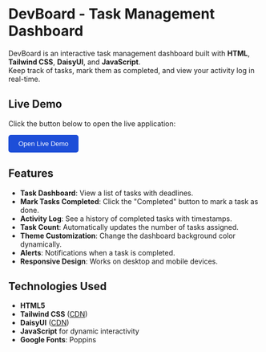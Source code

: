 # DevBoard - Task Management Dashboard

DevBoard is an interactive task management dashboard built with **HTML**, **Tailwind CSS**, **DaisyUI**, and **JavaScript**.  
Keep track of tasks, mark them as completed, and view your activity log in real-time.

## Live Demo

Click the button below to open the live application:

<a href="https://devoard.surge.sh" target="_blank">
  <button style="padding: 10px 20px; background-color:#1d4ed8; color:white; border:none; border-radius:5px; cursor:pointer;">
    Open Live Demo
  </button>
</a>

## Features

- **Task Dashboard**: View a list of tasks with deadlines.
- **Mark Tasks Completed**: Click the "Completed" button to mark a task as done.
- **Activity Log**: See a history of completed tasks with timestamps.
- **Task Count**: Automatically updates the number of tasks assigned.
- **Theme Customization**: Change the dashboard background color dynamically.
- **Alerts**: Notifications when a task is completed.
- **Responsive Design**: Works on desktop and mobile devices.

## Technologies Used

- **HTML5**
- **Tailwind CSS** ([CDN](https://cdn.tailwindcss.com))
- **DaisyUI** ([CDN](https://cdn.jsdelivr.net/npm/daisyui@latest/dist/full.css))
- **JavaScript** for dynamic interactivity
- **Google Fonts**: Poppins

